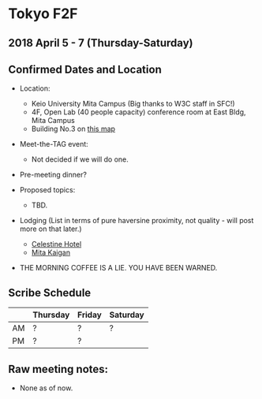 # Tokyo F2F
## 2018 April 5 - 7 (Thursday-Saturday)
## Confirmed Dates and Location

* Location:
  * Keio University Mita Campus (Big thanks to W3C staff in SFC!)
  * 4F, Open Lab (40 people capacity) conference room at East Bldg, Mita Campus
  * Building No.3 on [this map](https://www.keio.ac.jp/en/assets/images/maps/mita/img_05.jpg)

* Meet-the-TAG event:
  * Not decided if we will do one.

* Pre-meeting dinner?

* Proposed topics:
  * TBD.

* Lodging (List in terms of pure haversine proximity, not quality - will post more on that later.)
  * [Celestine Hotel](https://www.celestinehotels.jp/tokyo-shiba/)
  * [Mita Kaigan](http://www.mitakaikan.net)

* THE MORNING COFFEE IS A LIE. YOU HAVE BEEN WARNED.

## Scribe Schedule
|    | Thursday | Friday | Saturday |
| -- | -------- | ------ | -------- |
| AM | ?        | ?      | ?        |
| PM | ?        | ?      |          |

## Raw meeting notes:
* None as of now.
